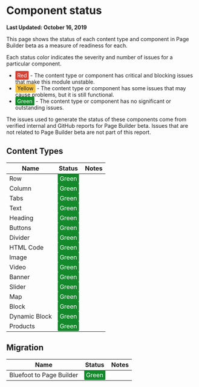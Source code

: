 # Component status

**Last Updated: October 16, 2019**

<style type="text/css" style="display: none">
.status {
  padding: 3px 5px;
  border-radius: 2px;
}
.status.red {
  color: #fff;
  background-color: #d04437;
}
.status.yellow {
  background-color: #f6c342;
}
.status.green {
  background-color: #14892c;
  color: #fff;
}
</style>

This page shows the status of each content type and component in Page Builder beta as a measure of readiness for each.

Each status color indicates the severity and number of issues for a particular component.

- <span class="status red">Red</span> - The content type or component has critical and blocking issues that make this module unstable.
- <span class="status yellow">Yellow</span> - The content type or component has some issues that may cause problems, but it is still functional.
- <span class="status green">Green</span> - The content type or component has no significant or outstanding issues.

The issues used to generate the status of these components come from verified internal and GitHub reports for Page Builder beta.
Issues that are not related to Page Builder beta are not part of this report.

## Content Types

| Name               | Status                                    | Notes                                     |
| ------------------ | ----------------------------------------- | ----------------------------------------- |
| Row                | <span class='status green'>Green</span>   |  |
| Column             | <span class='status green'>Green</span>   |  |
| Tabs               | <span class='status green'>Green</span>   |  |
| Text               | <span class='status green'>Green</span>   |  |
| Heading            | <span class='status green'>Green</span>   |  |
| Buttons            | <span class='status green'>Green</span>   |  |
| Divider            | <span class='status green'>Green</span>   |  |
| HTML Code          | <span class='status green'>Green</span>   |  |
| Image              | <span class='status green'>Green</span>   |  |
| Video              | <span class='status green'>Green</span>   |  |
| Banner             | <span class='status green'>Green</span>   |  |
| Slider             | <span class='status green'>Green</span>   |  |
| Map                | <span class='status green'>Green</span>   |  |
| Block              | <span class='status green'>Green</span>   |  |
| Dynamic Block      | <span class='status green'>Green</span>   |  |
| Products           | <span class='status green'>Green</span>   |  |

## Migration

| Name                              | Status                                  | Notes                                     |
| --------------------------------- | --------------------------------------- | ----------------------|
| Bluefoot to Page Builder          | <span class='status green'>Green</span>   |  |
